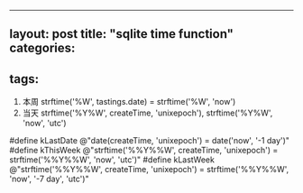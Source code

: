 ---
layout: post
title: "sqlite time function"
categories:
- 
tags:
- 


1. 本周
	strftime('%W', tastings.date) = strftime('%W', 'now')
2. 当天
	strftime('%Y%W', createTime, 'unixepoch'), strftime('%Y%W', 'now', 'utc')

#define kLastDate @"date(createTime, 'unixepoch') = date('now', '-1 day')"
#define kThisWeek @"strftime('%%Y%%W', createTime, 'unixepoch') = strftime('%%Y%%W', 'now', 'utc')"
#define kLastWeek @"strftime('%%Y%%W', createTime, 'unixepoch') = strftime('%%Y%%W', 'now', '-7 day', 'utc')"

